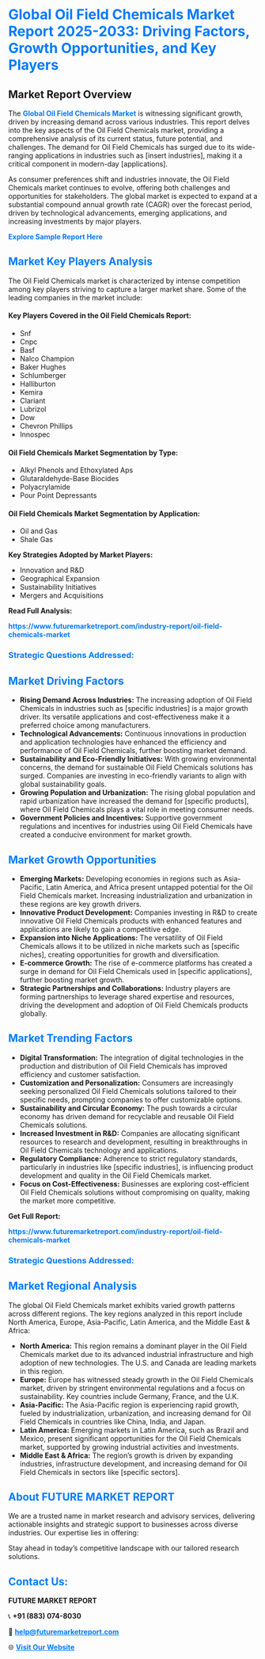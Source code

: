 <h1 style="color: #007BFF;">Global Oil Field Chemicals Market Report 2025-2033: Driving Factors, Growth Opportunities, and Key Players</h1>

<section id="overview">
<h2>Market Report Overview</h2>
<p>The <a href="https://www.futuremarketreport.com/industry-report/oil-field-chemicals-market" style="color: #007BFF; text-decoration: none;"><strong>Global Oil Field Chemicals Market</strong></a> is witnessing significant growth, driven by increasing demand across various industries. This report delves into the key aspects of the Oil Field Chemicals market, providing a comprehensive analysis of its current status, future potential, and challenges. The demand for Oil Field Chemicals has surged due to its wide-ranging applications in industries such as [insert industries], making it a critical component in modern-day [applications].</p>
<p>As consumer preferences shift and industries innovate, the Oil Field Chemicals market continues to evolve, offering both challenges and opportunities for stakeholders. The global market is expected to expand at a substantial compound annual growth rate (CAGR) over the forecast period, driven by technological advancements, emerging applications, and increasing investments by major players.</p>
</section>

<section id="overview">
<p><a href="https://www.futuremarketreport.com/request-sample/reportId=30265" style="color: #007BFF; text-decoration: none;"><strong>Explore Sample Report Here</strong></a></p>
</section>

<section id="key-players">
<h2 style="color: #007BFF;">Market Key Players Analysis</h2>
<p>The Oil Field Chemicals market is characterized by intense competition among key players striving to capture a larger market share. Some of the leading companies in the market include:</p>
<h4>Key Players Covered in the Oil Field Chemicals Report:</h4>
<ul><li>Snf</li><li>Cnpc</li><li>Basf</li><li>Nalco Champion</li><li>Baker Hughes</li><li>Schlumberger</li><li>Halliburton</li><li>Kemira</li><li>Clariant</li><li>Lubrizol</li><li>Dow</li><li>Chevron Phillips</li><li>Innospec</li></ul>
<h4>Oil Field Chemicals Market Segmentation by Type:</h4>
<ul><li>Alkyl Phenols and Ethoxylated Aps</li><li>Glutaraldehyde-Base Biocides</li><li>Polyacrylamide</li><li>Pour Point Depressants</li></ul>

<h4>Oil Field Chemicals Market Segmentation by Application:</h4>
<ul><li>Oil and Gas</li><li>Shale Gas</li></ul>
<p><strong>Key Strategies Adopted by Market Players:</strong></p>
<ul>
<li>Innovation and R&D</li>
<li>Geographical Expansion</li>
<li>Sustainability Initiatives</li>
<li>Mergers and Acquisitions</li>
</ul>
</section>

<section>
<p><strong>Read Full Analysis: </strong></p><a href="https://www.futuremarketreport.com/industry-report/oil-field-chemicals-market" style="color: #007BFF; text-decoration: none;"><strong>https://www.futuremarketreport.com/industry-report/oil-field-chemicals-market</strong></a>
<h3 style="color: #007BFF;">Strategic Questions Addressed:</h3>
</section>

<section id="driving-factors">
<h2 style="color: #007BFF;">Market Driving Factors</h2>
<ul>
<li><strong>Rising Demand Across Industries:</strong> The increasing adoption of Oil Field Chemicals in industries such as [specific industries] is a major growth driver. Its versatile applications and cost-effectiveness make it a preferred choice among manufacturers.</li>
<li><strong>Technological Advancements:</strong> Continuous innovations in production and application technologies have enhanced the efficiency and performance of Oil Field Chemicals, further boosting market demand.</li>
<li><strong>Sustainability and Eco-Friendly Initiatives:</strong> With growing environmental concerns, the demand for sustainable Oil Field Chemicals solutions has surged. Companies are investing in eco-friendly variants to align with global sustainability goals.</li>
<li><strong>Growing Population and Urbanization:</strong> The rising global population and rapid urbanization have increased the demand for [specific products], where Oil Field Chemicals plays a vital role in meeting consumer needs.</li>
<li><strong>Government Policies and Incentives:</strong> Supportive government regulations and incentives for industries using Oil Field Chemicals have created a conducive environment for market growth.</li>
</ul>
</section>

<section id="growth-opportunities">
<h2 style="color: #007BFF;">Market Growth Opportunities</h2>
<ul>
<li><strong>Emerging Markets:</strong> Developing economies in regions such as Asia-Pacific, Latin America, and Africa present untapped potential for the Oil Field Chemicals market. Increasing industrialization and urbanization in these regions are key growth drivers.</li>
<li><strong>Innovative Product Development:</strong> Companies investing in R&D to create innovative Oil Field Chemicals products with enhanced features and applications are likely to gain a competitive edge.</li>
<li><strong>Expansion into Niche Applications:</strong> The versatility of Oil Field Chemicals allows it to be utilized in niche markets such as [specific niches], creating opportunities for growth and diversification.</li>
<li><strong>E-commerce Growth:</strong> The rise of e-commerce platforms has created a surge in demand for Oil Field Chemicals used in [specific applications], further boosting market growth.</li>
<li><strong>Strategic Partnerships and Collaborations:</strong> Industry players are forming partnerships to leverage shared expertise and resources, driving the development and adoption of Oil Field Chemicals products globally.</li>
</ul>
</section>

<section id="trending-factors">
<h2 style="color: #007BFF;">Market Trending Factors</h2>
<ul>
<li><strong>Digital Transformation:</strong> The integration of digital technologies in the production and distribution of Oil Field Chemicals has improved efficiency and customer satisfaction.</li>
<li><strong>Customization and Personalization:</strong> Consumers are increasingly seeking personalized Oil Field Chemicals solutions tailored to their specific needs, prompting companies to offer customizable options.</li>
<li><strong>Sustainability and Circular Economy:</strong> The push towards a circular economy has driven demand for recyclable and reusable Oil Field Chemicals solutions.</li>
<li><strong>Increased Investment in R&D:</strong> Companies are allocating significant resources to research and development, resulting in breakthroughs in Oil Field Chemicals technology and applications.</li>
<li><strong>Regulatory Compliance:</strong> Adherence to strict regulatory standards, particularly in industries like [specific industries], is influencing product development and quality in the Oil Field Chemicals market.</li>
<li><strong>Focus on Cost-Effectiveness:</strong> Businesses are exploring cost-efficient Oil Field Chemicals solutions without compromising on quality, making the market more competitive.</li>
</ul>
</section>

<section>
<p><strong>Get Full Report: </strong></p><a href="https://www.futuremarketreport.com/industry-report/oil-field-chemicals-market" style="color: #007BFF; text-decoration: none;"><strong>https://www.futuremarketreport.com/industry-report/oil-field-chemicals-market</strong></a>
<h3 style="color: #007BFF;">Strategic Questions Addressed:</h3>
</section>


<section id="regional-analysis">
<h2 style="color: #007BFF;">Market Regional Analysis</h2>
<p>The global Oil Field Chemicals market exhibits varied growth patterns across different regions. The key regions analyzed in this report include North America, Europe, Asia-Pacific, Latin America, and the Middle East & Africa:</p>
<ul>
<li><strong>North America:</strong> This region remains a dominant player in the Oil Field Chemicals market due to its advanced industrial infrastructure and high adoption of new technologies. The U.S. and Canada are leading markets in this region.</li>
<li><strong>Europe:</strong> Europe has witnessed steady growth in the Oil Field Chemicals market, driven by stringent environmental regulations and a focus on sustainability. Key countries include Germany, France, and the U.K.</li>
<li><strong>Asia-Pacific:</strong> The Asia-Pacific region is experiencing rapid growth, fueled by industrialization, urbanization, and increasing demand for Oil Field Chemicals in countries like China, India, and Japan.</li>
<li><strong>Latin America:</strong> Emerging markets in Latin America, such as Brazil and Mexico, present significant opportunities for the Oil Field Chemicals market, supported by growing industrial activities and investments.</li>
<li><strong>Middle East & Africa:</strong> The region’s growth is driven by expanding industries, infrastructure development, and increasing demand for Oil Field Chemicals in sectors like [specific sectors].</li>
</ul>
</section>

<footer>
<h2 style="color: #007BFF;">About FUTURE MARKET REPORT</h2>
<p>We are a trusted name in market research and advisory services, delivering actionable insights and strategic support to businesses across diverse industries. Our expertise lies in offering:</p>

<p>Stay ahead in today’s competitive landscape with our tailored research solutions.</p>

<h2 style="color: #007BFF;">Contact Us:</h2>
<p><strong>FUTURE MARKET REPORT</strong></p>
<p>📞 <strong>+91 (883) 074-8030</strong></p>
<p>📧 <strong><a href="mailto:help@futuremarketreport.com" style="color: #007BFF;">help@futuremarketreport.com</a></strong></p>
<p>🌐 <strong><a href="https://www.futuremarketreport.com/" style="color: #007BFF;">Visit Our Website</a></strong></p>
</footer>